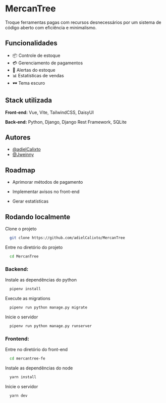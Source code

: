
# MercanTree

Troque ferramentas pagas com recursos desnecessários por um sistema de código aberto com eficiência e minimalismo.



## Funcionalidades


- 📦 Controle de estoque                                                                                                                                                                      
- 💳 Gerenciamento de pagamentos
- 🔔 Alertas do estoque
- 📊 Estatísticas de vendas
- 🕶️ Tema escuro


## Stack utilizada

**Front-end:** Vue, Vite, TailwindCSS, DaisyUI

**Back-end:** Python, Django, Django Rest Framework, SQLite


## Autores

- [@adielCalixto](https://www.github.com/adielCalixto)
- [@Jweinny](https://www.github.com/Jweinny)


## Roadmap

- Aprimorar métodos de pagamento

- Implementar avisos no front-end

- Gerar estatísticas


## Rodando localmente

Clone o projeto

```bash
  git clone https://github.com/adielCalixto/MercanTree
```

Entre no diretório do projeto

```bash
  cd MercanTree
```

### Backend:

Instale as dependências do python

```bash
  pipenv install
```

Execute as migrations

```bash
  pipenv run python manage.py migrate
```

Inicie o servidor

```bash
  pipenv run python manage.py runserver
```

### Frontend:

Entre no diretório do front-end

```bash
  cd mercantree-fe
```

Instale as dependências do node

```bash
  yarn install
```

Inicie o servidor

```bash
  yarn dev
```


